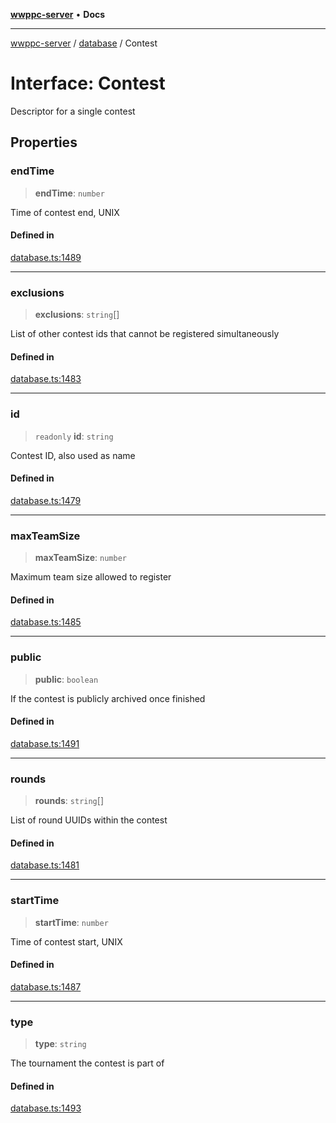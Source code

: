 [**wwppc-server**](../../README.md) • **Docs**

***

[wwppc-server](../../modules.md) / [database](../README.md) / Contest

# Interface: Contest

Descriptor for a single contest

## Properties

### endTime

> **endTime**: `number`

Time of contest end, UNIX

#### Defined in

[database.ts:1489](https://github.com/WWPPC/WWPPC-server/blob/96bcc74e00ec496e35202c4bddfc3a060fa4a556/src/database.ts#L1489)

***

### exclusions

> **exclusions**: `string`[]

List of other contest ids that cannot be registered simultaneously

#### Defined in

[database.ts:1483](https://github.com/WWPPC/WWPPC-server/blob/96bcc74e00ec496e35202c4bddfc3a060fa4a556/src/database.ts#L1483)

***

### id

> `readonly` **id**: `string`

Contest ID, also used as name

#### Defined in

[database.ts:1479](https://github.com/WWPPC/WWPPC-server/blob/96bcc74e00ec496e35202c4bddfc3a060fa4a556/src/database.ts#L1479)

***

### maxTeamSize

> **maxTeamSize**: `number`

Maximum team size allowed to register

#### Defined in

[database.ts:1485](https://github.com/WWPPC/WWPPC-server/blob/96bcc74e00ec496e35202c4bddfc3a060fa4a556/src/database.ts#L1485)

***

### public

> **public**: `boolean`

If the contest is publicly archived once finished

#### Defined in

[database.ts:1491](https://github.com/WWPPC/WWPPC-server/blob/96bcc74e00ec496e35202c4bddfc3a060fa4a556/src/database.ts#L1491)

***

### rounds

> **rounds**: `string`[]

List of round UUIDs within the contest

#### Defined in

[database.ts:1481](https://github.com/WWPPC/WWPPC-server/blob/96bcc74e00ec496e35202c4bddfc3a060fa4a556/src/database.ts#L1481)

***

### startTime

> **startTime**: `number`

Time of contest start, UNIX

#### Defined in

[database.ts:1487](https://github.com/WWPPC/WWPPC-server/blob/96bcc74e00ec496e35202c4bddfc3a060fa4a556/src/database.ts#L1487)

***

### type

> **type**: `string`

The tournament the contest is part of

#### Defined in

[database.ts:1493](https://github.com/WWPPC/WWPPC-server/blob/96bcc74e00ec496e35202c4bddfc3a060fa4a556/src/database.ts#L1493)
